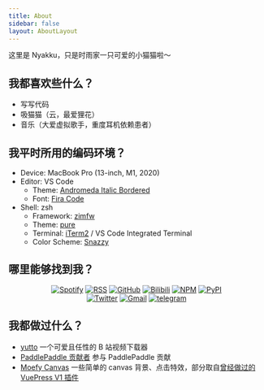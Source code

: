 ```yaml
---
title: About
sidebar: false
layout: AboutLayout
---
```


这里是 Nyakku，只是时雨家一只可爱的小猫猫啦～

## 我都喜欢些什么？

-  写写代码
-  吸猫猫（云，最爱狸花）
-  音乐（大爱虚拟歌手，重度耳机依赖患者）

## 我平时所用的编码环境？

-  Device: MacBook Pro (13-inch, M1, 2020)
-  Editor: VS Code
   -  Theme: [Andromeda Italic Bordered](https://github.com/EliverLara/Andromeda)
   -  Font: [Fira Code](https://github.com/tonsky/FiraCode)
-  Shell: zsh
   -  Framework: [zimfw](https://github.com/zimfw/zimfw)
   -  Theme: [pure](https://github.com/sindresorhus/pure)
   -  Terminal: [iTerm2](https://github.com/gnachman/iTerm2) / VS Code Integrated Terminal
   -  Color Scheme: [Snazzy](https://github.com/mbadolato/iTerm2-Color-Schemes#snazzy)

## 哪里能够找到我？

<p align="center">
  <a href="https://open.spotify.com/user/pj3ib1pljoqewn4ti8se8yl1q" target="_blank"><img src="https://img.shields.io/badge/Spotify-1ed760.svg?&style=flat-square&logo=spotify&logoColor=white" alt="Spotify"></a>
  <a href="https://nyakku.moe/feed.atom" target="_blank"><img src="https://img.shields.io/badge/RSS-e8a505.svg?&style=flat-square&logo=rss&logoColor=white" alt="RSS"></a>
  <a href="https://github.com/SigureMo" target="_blank"><img src="https://img.shields.io/badge/GitHub-000000.svg?&style=flat-square&logo=github&logoColor=white" alt="GitHub"></a>
  <a href="https://space.bilibili.com/100969474" target="_blank"><img src="https://img.shields.io/badge/bilibili-1eabc9.svg?&style=flat-square&logo=bilibili&logoColor=white" alt="Bilibili"></a>
  <a href="https://www.npmjs.com/~sigure_mo" target="_blank"><img src="https://img.shields.io/badge/NPM-ea3b18.svg?&style=flat-square&logo=npm&logoColor=white" alt="NPM"></a>
  <a href="https://pypi.org/user/SigureMo/" target="_blank"><img src="https://img.shields.io/badge/PyPI-3775a9.svg?&style=flat-square&logo=pypi&logoColor=white" alt="PyPI"></a>
  <br/>
  <a href="https://twitter.com/SigureMo" target="_blank"><img src="https://img.shields.io/badge/Twitter-1ca0f1.svg?&style=flat-square&logo=twitter&logoColor=white" alt="Twitter"></a>
  <a href="mailto:sigure.qaq@gmail.com" target="_blank"><img src="https://img.shields.io/badge/Gmail-c14438.svg?&style=flat-square&logo=gmail&logoColor=white" alt="Gmail"></a>
  <a href="https://t.me/SigureMo" target="_blank"><img src="https://img.shields.io/badge/Telegram-262968.svg?&style=flat-square&logo=telegram&logoColor=white" alt="telegram"></a>
</p>

## 我都做过什么？

-  [yutto](https://github.com/yutto-dev/yutto) 一个可爱且任性的 B 站视频下载器
-  [PaddlePaddle 贡献者](https://github.com/cattidea/Paddle) 参与 PaddlePaddle 贡献
-  [Moefy Canvas](https://moefy-canvas.nyakku.moe/) 一些简单的 canvas 背景、点击特效，部分取自[曾经做过的 VuePress V1 插件](https://moefyit.github.io/moefy-vuepress/)
